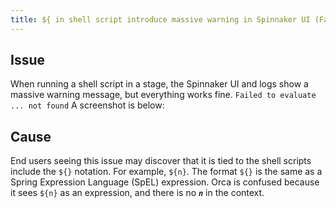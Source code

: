 ```yaml
---
title: ${ in shell script introduce massive warning in Spinnaker UI (Failed to evaluate ... not found)
---
```


## Issue
When running a shell script in a stage, the Spinnaker UI and logs show a massive warning message, but everything works fine.
``````Failed to evaluate ... not found``````
A screenshot is below:


## Cause
End users seeing this issue may discover that it is tied to the shell scripts include the ```${}``` notation. For example, ```${n}```.
The format ```${}``` is the same as a Spring Expression Language (SpEL) expression. Orca is confused because it sees ```${n}``` as an expression, and there is no ***`n`*** in the context.

